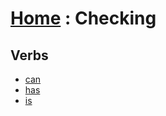 # [Home][1] : Checking

## Verbs

  - [can](can.md)
  - [has](has.md)
  - [is](is.md)

[1]: ../README.md
